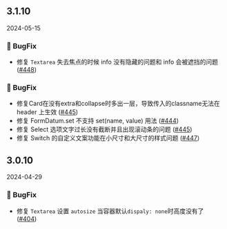## 3.1.10
2024-05-15

### 🐞 BugFix

- 修复 `Textarea` 失去焦点的时候 info 没有隐藏的问题和 info 会被遮挡的问题 ([#448](https://github.com/sheinsight/shineout-next/pull/448))

### 🐞 BugFix
- 修复Card在没有extra和collapse时多出一层，导致传入的classname无法在 header 上生效 ([#445](https://github.com/sheinsight/shineout-next/pull/445))
- 修复 FormDatum.set 不支持 set(name, value) 用法 ([#444](https://github.com/sheinsight/shineout-next/pull/444))
- 修复 Select 选项文字过长没有截断并且出现滚动条的问题 ([#445](https://github.com/sheinsight/shineout-next/pull/445))
- 修复 Switch 的自定义文案功能在小尺寸和大尺寸的样式问题 ([#447](https://github.com/sheinsight/shineout-next/pull/447))
## 3.0.10
2024-04-29

### 🐞 BugFix

- 修复 `Textarea` 设置 `autosize` 当容器默认`dispaly: none`时高度没有了 ([#404](https://github.com/sheinsight/shineout-next/pull/404))








